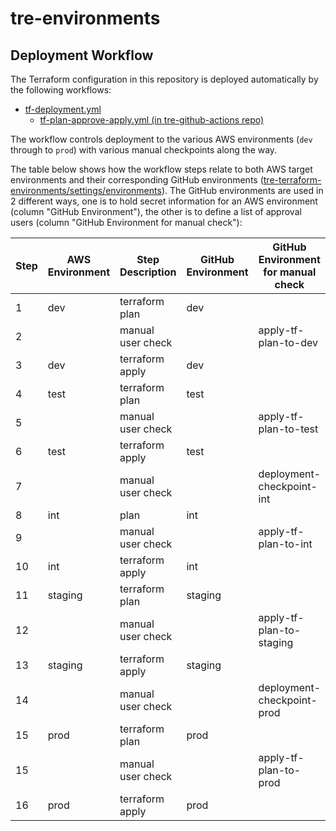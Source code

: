 # tre-environments

## Deployment Workflow

The Terraform configuration in this repository is deployed automatically by
the following workflows:

* [tf-deployment.yml](.github/workflows/tf-deployment.yml)
  * [tf-plan-approve-apply.yml (in tre-github-actions repo)](https://github.com/nationalarchives/tre-github-actions/blob/main/.github/workflows/tf-plan-approve-apply.yml)

The workflow controls deployment to the various AWS environments (`dev`
through to `prod`) with various manual checkpoints along the way.

The table below shows how the workflow steps relate to both AWS target
environments and their corresponding GitHub environments
([tre-terraform-environments/settings/environments](https://github.com/nationalarchives/tre-terraform-environments/settings/environments)).
The GitHub environments are used in 2 different ways, one is to hold secret
information for an AWS environment (column "GitHub Environment"), the other is
to define a list of approval users (column "GitHub Environment for manual
check"):

| Step | AWS Environment | Step Description    | GitHub Environment | GitHub Environment for manual check |
| ---- | --------------- | ------------------- | ------------------ | ----------------------------------- |
|    1 | dev             | terraform plan      | dev                |                                     |
|    2 |                 | manual user check   |                    | apply-tf-plan-to-dev                |
|    3 | dev             | terraform apply     | dev                |                                     |
|    4 | test            | terraform plan      | test               |                                     |
|    5 |                 | manual user check   |                    | apply-tf-plan-to-test               |
|    6 | test            | terraform apply     | test               |                                     |
|    7 |                 | manual user check   |                    | deployment-checkpoint-int           |
|    8 | int             | plan                | int                |                                     |
|    9 |                 | manual user check   |                    | apply-tf-plan-to-int                |
|   10 | int             | terraform apply     | int                |                                     |
|   11 | staging         | terraform plan      | staging            |                                     |
|   12 |                 | manual user check   |                    | apply-tf-plan-to-staging            |
|   13 | staging         | terraform apply     | staging            |                                     |
|   14 |                 | manual user check   |                    | deployment-checkpoint-prod          |
|   15 | prod            | terraform plan      | prod               |                                     |
|   15 |                 | manual user check   |                    | apply-tf-plan-to-prod               |
|   16 | prod            | terraform apply     | prod               |                                     |
